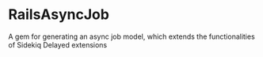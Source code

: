 # RailsAsyncJob

A gem for generating an async job model, which extends the functionalities of Sidekiq Delayed extensions
